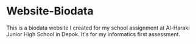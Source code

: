 # Website-Biodata
This is a biodata website I created for my school assignment at Al-Haraki Junior High School in Depok. It's for my informatics first assessment.
